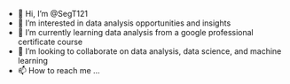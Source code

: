 - 👋 Hi, I’m @SegT121
- 👀 I’m interested in data analysis opportunities and insights
- 🌱 I’m currently learning data analysis from a google professional certificate course
- 💞️ I’m looking to collaborate on data analysis, data science, and machine learning
- 📫 How to reach me ...

<!---
SegT121/SegT121 is a ✨ special ✨ repository because its `README.md` (this file) appears on your GitHub profile.
You can click the Preview link to take a look at your changes.
--->
